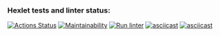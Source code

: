 ### Hexlet tests and linter status:
[![Actions Status](https://github.com/Terzia/python-project-lvl1/workflows/hexlet-check/badge.svg)](https://github.com/Terzia/python-project-lvl1/actions)
[![Maintainability](https://api.codeclimate.com/v1/badges/a99a88d28ad37a79dbf6/maintainability)](https://codeclimate.com/github/codeclimate/codeclimate/maintainability)
[![Run linter](https://github.com/Terzia/python-project-lvl1/actions/workflows/linter.yml/badge.svg)](https://github.com/Terzia/python-project-lvl1/actions/workflows/linter.yml)
[![asciicast](https://asciinema.org/a/TwHBbPO6NwpmsLPccUsNe4M66.svg)](https://asciinema.org/a/TwHBbPO6NwpmsLPccUsNe4M66)
[![asciicast](https://asciinema.org/a/TwHBbPO6NwpmsLPccUsNe4M66.svg)](https://asciinema.org/a/TwHBbPO6NwpmsLPccUsNe4M66)
